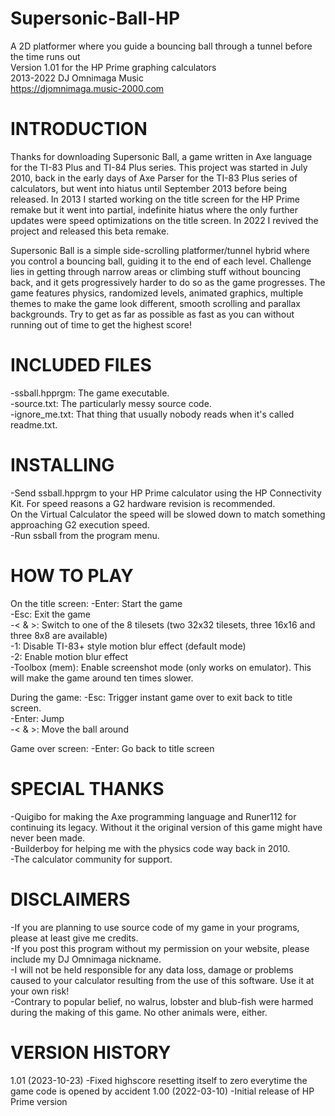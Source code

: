 # Supersonic-Ball-HP
A 2D platformer where you guide a bouncing ball through a tunnel before the time runs out  
Version 1.01 for the HP Prime graphing calculators  
2013-2022 DJ Omnimaga Music  
https://djomnimaga.music-2000.com


# INTRODUCTION

Thanks for downloading Supersonic Ball, a game written in Axe language for the TI-83 Plus and TI-84 Plus series. This project was started in
July 2010, back in the early days of Axe Parser for the TI-83 Plus series of calculators, but went into hiatus until September 2013 before
being released. In 2013 I started working on the title screen for the HP Prime remake but it went into partial, indefinite hiatus where the
only further updates were speed optimizations on the title screen. In 2022 I revived the project and released this beta remake.  

Supersonic Ball is a simple side-scrolling platformer/tunnel hybrid where you control a bouncing ball, guiding it to the end of each level.
Challenge lies in getting through narrow areas or climbing stuff without bouncing back, and it gets progressively harder to do so as the
game progresses. The game features physics, randomized levels, animated graphics, multiple themes to make the game look different,
smooth scrolling and parallax backgrounds. Try to get as far as possible as fast as you can without running out of time to get the
highest score!  

 
# INCLUDED FILES

-ssball.hpprgm: The game executable.  
-source.txt: The particularly messy source code.  
-ignore_me.txt: That thing that usually nobody reads when it's called readme.txt.


# INSTALLING

-Send ssball.hpprgm to your HP Prime calculator using the HP Connectivity Kit. For speed reasons a G2 hardware revision is recommended.  
 On the Virtual Calculator the speed will be slowed down to match something approaching G2 execution speed.  
-Run ssball from the program menu.


# HOW TO PLAY

On the title screen:
-Enter: Start the game  
-Esc: Exit the game  
-< & >: Switch to one of the 8 tilesets (two 32x32 tilesets, three 16x16 and three 8x8 are available)  
-1: Disable TI-83+ style motion blur effect (default mode)  
-2: Enable motion blur effect  
-Toolbox (mem): Enable screenshot mode (only works on emulator). This will make the game around ten times slower.

During the game:
-Esc: Trigger instant game over to exit back to title screen.  
-Enter: Jump  
-< & >: Move the ball around

Game over screen:
-Enter: Go back to title screen


# SPECIAL THANKS

-Quigibo for making the Axe programming language and Runer112 for continuing its legacy. Without it the original version of this game might
 have never been made.  
-Builderboy for helping me with the physics code way back in 2010.  
-The calculator community for support.


# DISCLAIMERS

-If you are planning to use source code of my game in your programs, please at least give me credits.  
-If you post this program without my permission on your website, please include my DJ Omnimaga nickname.  
-I will not be held responsible for any data loss, damage or problems caused to your calculator resulting from the use of this software. Use it at your own risk!  
-Contrary to popular belief, no walrus, lobster and blub-fish were harmed during the making of this game. No other animals were, either.  


# VERSION HISTORY

1.01 (2023-10-23)
-Fixed highscore resetting itself to zero everytime the game code is opened by accident
1.00 (2022-03-10)
-Initial release of HP Prime version
